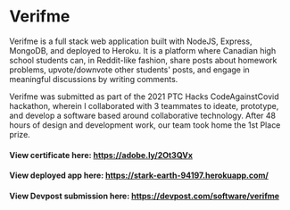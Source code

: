 # Verifme
Verifme is a full stack web application built with NodeJS, Express, MongoDB, and deployed to Heroku. It is a platform where Canadian high school students can, in Reddit-like fashion, share posts about homework problems, upvote/downvote other students' posts, and engage in meaningful discussions by writing comments.

Verifme was submitted as part of the 2021 PTC Hacks CodeAgainstCovid hackathon, wherein I collaborated with 3 teammates to ideate, prototype, and develop a software based around collaborative technology. After 48 hours of design and development work, our team took home the 1st Place prize.

#### View certificate here: https://adobe.ly/2Ot3QVx

#### View deployed app here: https://stark-earth-94197.herokuapp.com/

#### View Devpost submission here: https://devpost.com/software/verifme
